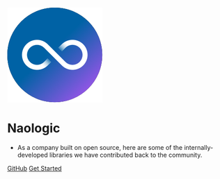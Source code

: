 ![logo](naologic_logo.png)

# Naologic  



- As a company built on open source, here are some of the internally-developed libraries we have contributed back to the community.

[GitHub](https://github.com/naologic/alexandria)
[Get Started](get_started.md)